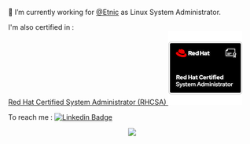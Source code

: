 <!--
**abdelhousni/abdelhousni** is a ✨ _special_ ✨ repository because its `README.md` (this file) appears on your GitHub profile.

Here are some ideas to get you started:

- 🔭 I’m currently working on ...
- 🌱 I’m currently learning ...
- 👯 I’m looking to collaborate on ...
- 🤔 I’m looking for help with ...
- 💬 Ask me about ...
- 📫 How to reach me: ...
- 😄 Pronouns: ...
- ⚡ Fun fact: ...
-->

🔭 I’m currently working for [@Etnic](https://etnic.be) as Linux System Administrator.

I'm also certified in :<br/>
[Red Hat Certified System Administrator (RHCSA) <img src="red-hat-certified-system-administrator-rhcsa.png" text="Red Hat Certified System Administrator (RHCSA)" >](https://www.credly.com/badges/28c12d0e-318a-4cef-a5d6-ed144a377393/public_url)

To reach me : <!--<a href="https://qr.link/1CdmQa"><img src="https://github.com/abdelhousni/abdelhousni/assets/23284113/4e3182be-8d4a-4c63-a4e5-fd12e13fa45d" width="128" title="https://www.linkedin.com/in/abdelhousni/"/></a>-->
[![Linkedin Badge](https://img.shields.io/badge/abdelhousni-0A66C2?style=flat&logo=Linkedin&logoColor=white&labelColor=0A66C2&link=https://www.linkedin.com/in/abdelhousni/)](https://www.linkedin.com/in/abdelhousni/)
<br>
<p align="center">
  <img src="https://github-readme-stats.vercel.app/api?username=abdelhousni&show_icons=true&count_private=true&custom_title=Github%20Stats&theme=dracula&include_all_commits=true">
</p>


